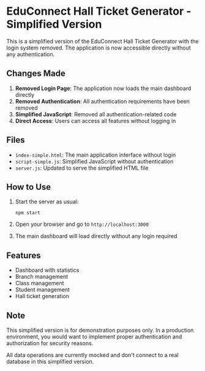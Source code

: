# EduConnect Hall Ticket Generator - Simplified Version

This is a simplified version of the EduConnect Hall Ticket Generator with the login system removed. The application is now accessible directly without any authentication.

## Changes Made

1. **Removed Login Page**: The application now loads the main dashboard directly
2. **Removed Authentication**: All authentication requirements have been removed
3. **Simplified JavaScript**: Removed all authentication-related code
4. **Direct Access**: Users can access all features without logging in

## Files

- `index-simple.html`: The main application interface without login
- `script-simple.js`: Simplified JavaScript without authentication
- `server.js`: Updated to serve the simplified HTML file

## How to Use

1. Start the server as usual:
   ```
   npm start
   ```

2. Open your browser and go to `http://localhost:3000`

3. The main dashboard will load directly without any login required

## Features

- Dashboard with statistics
- Branch management
- Class management
- Student management
- Hall ticket generation

## Note

This simplified version is for demonstration purposes only. In a production environment, you would want to implement proper authentication and authorization for security reasons.

All data operations are currently mocked and don't connect to a real database in this simplified version.